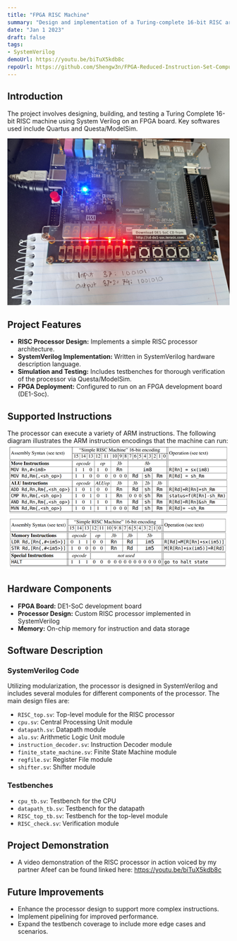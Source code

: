 ```yaml
---
title: "FPGA RISC Machine"
summary: "Design and implementation of a Turing-complete 16-bit RISC architecture using SystemVerilog, deployed on an FPGA board."
date: "Jan 1 2023"
draft: false
tags:
- SystemVerilog
demoUrl: https://youtu.be/biTuX5kdb8c
repoUrl: https://github.com/Shengw3n/FPGA-Reduced-Instruction-Set-Computer/tree/main
---
```


## Introduction

The project involves designing, building, and testing a Turing Complete 16-bit RISC machine using System Verilog on an FPGA board. Key softwares used include Quartus and Questa/ModelSim.

![FPGA](./352787519-aa32b313-8efd-4664-84c3-b923140f381d.jpg)


## Project Features

- **RISC Processor Design:** Implements a simple RISC processor architecture.
- **SystemVerilog Implementation:** Written in SystemVerilog hardware description language.
- **Simulation and Testing:** Includes testbenches for thorough verification of the processor via Questa/ModelSim.
- **FPGA Deployment:** Configured to run on an FPGA development board (DE1-Soc).

## Supported Instructions

The processor can execute a variety of ARM instructions. The following diagram illustrates the ARM instruction encodings that the machine can run:
![294788885-803b9642-d9c8-4102-ba90-291692835259](./352787491-79f892f6-46ba-4f79-8f29-117b0704b804.png)
![294788895-0a883541-2534-45bb-bd96-481d11b98fd3](./352787493-640ce76f-16c8-49fe-a44b-0b1ef5f74b38.png)

## Hardware Components

- **FPGA Board:** DE1-SoC development board
- **Processor Design:** Custom RISC processor implemented in SystemVerilog
- **Memory:** On-chip memory for instruction and data storage

## Software Description

### SystemVerilog Code

Utilizing modularization, the processor is designed in SystemVerilog and includes several modules for different components of the processor. The main design files are:

- `RISC_top.sv`: Top-level module for the RISC processor
- `cpu.sv`: Central Processing Unit module
- `datapath.sv`: Datapath module
- `alu.sv`: Arithmetic Logic Unit module
- `instruction_decoder.sv`: Instruction Decoder module
- `finite_state_machine.sv`: Finite State Machine module
- `regfile.sv`: Register File module
- `shifter.sv`: Shifter module

### Testbenches
- `cpu_tb.sv`: Testbench for the CPU
- `datapath_tb.sv`: Testbench for the datapath
- `RISC_top_tb.sv`: Testbench for the top-level module
- `RISC_check.sv`: Verification module

## Project Demonstration

- A video demonstration of the RISC processor in action voiced by my partner Afeef can be found linked here: https://youtu.be/biTuX5kdb8c

## Future Improvements

- Enhance the processor design to support more complex instructions.
- Implement pipelining for improved performance.
- Expand the testbench coverage to include more edge cases and scenarios.

